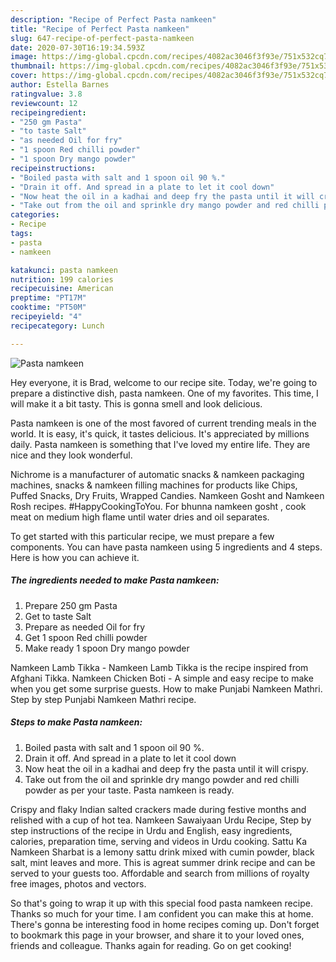 ```yaml
---
description: "Recipe of Perfect Pasta namkeen"
title: "Recipe of Perfect Pasta namkeen"
slug: 647-recipe-of-perfect-pasta-namkeen
date: 2020-07-30T16:19:34.593Z
image: https://img-global.cpcdn.com/recipes/4082ac3046f3f93e/751x532cq70/pasta-namkeen-recipe-main-photo.jpg
thumbnail: https://img-global.cpcdn.com/recipes/4082ac3046f3f93e/751x532cq70/pasta-namkeen-recipe-main-photo.jpg
cover: https://img-global.cpcdn.com/recipes/4082ac3046f3f93e/751x532cq70/pasta-namkeen-recipe-main-photo.jpg
author: Estella Barnes
ratingvalue: 3.8
reviewcount: 12
recipeingredient:
- "250 gm Pasta"
- "to taste Salt"
- "as needed Oil for fry"
- "1 spoon Red chilli powder"
- "1 spoon Dry mango powder"
recipeinstructions:
- "Boiled pasta with salt and 1 spoon oil 90 %."
- "Drain it off. And spread in a plate to let it cool down"
- "Now heat the oil in a kadhai and deep fry the pasta until it will crispy."
- "Take out from the oil and sprinkle dry mango powder and red chilli powder as per your taste. Pasta namkeen is ready."
categories:
- Recipe
tags:
- pasta
- namkeen

katakunci: pasta namkeen 
nutrition: 199 calories
recipecuisine: American
preptime: "PT17M"
cooktime: "PT50M"
recipeyield: "4"
recipecategory: Lunch

---
```



![Pasta namkeen](https://img-global.cpcdn.com/recipes/4082ac3046f3f93e/751x532cq70/pasta-namkeen-recipe-main-photo.jpg)

Hey everyone, it is Brad, welcome to our recipe site. Today, we're going to prepare a distinctive dish, pasta namkeen. One of my favorites. This time, I will make it a bit tasty. This is gonna smell and look delicious.

Pasta namkeen is one of the most favored of current trending meals in the world. It is easy, it's quick, it tastes delicious. It's appreciated by millions daily. Pasta namkeen is something that I've loved my entire life. They are nice and they look wonderful.

Nichrome is a manufacturer of automatic snacks &amp; namkeen packaging machines, snacks &amp; namkeen filling machines for products like Chips, Puffed Snacks, Dry Fruits, Wrapped Candies. Namkeen Gosht and Namkeen Rosh recipes. #HappyCookingToYou. For bhunna namkeen gosht , cook meat on medium high flame until water dries and oil separates.


To get started with this particular recipe, we must prepare a few components. You can have pasta namkeen using 5 ingredients and 4 steps. Here is how you can achieve it.

<!--inarticleads1-->

##### The ingredients needed to make Pasta namkeen:

1. Prepare 250 gm Pasta
1. Get to taste Salt
1. Prepare as needed Oil for fry
1. Get 1 spoon Red chilli powder
1. Make ready 1 spoon Dry mango powder


Namkeen Lamb Tikka - Namkeen Lamb Tikka is the recipe inspired from Afghani Tikka. Namkeen Chicken Boti - A simple and easy recipe to make when you get some surprise guests. How to make Punjabi Namkeen Mathri. Step by step Punjabi Namkeen Mathri recipe. 

<!--inarticleads2-->

##### Steps to make Pasta namkeen:

1. Boiled pasta with salt and 1 spoon oil 90 %.
1. Drain it off. And spread in a plate to let it cool down
1. Now heat the oil in a kadhai and deep fry the pasta until it will crispy.
1. Take out from the oil and sprinkle dry mango powder and red chilli powder as per your taste. Pasta namkeen is ready.


Crispy and flaky Indian salted crackers made during festive months and relished with a cup of hot tea. Namkeen Sawaiyaan Urdu Recipe, Step by step instructions of the recipe in Urdu and English, easy ingredients, calories, preparation time, serving and videos in Urdu cooking. Sattu Ka Namkeen Sharbat is a lemony sattu drink mixed with cumin powder, black salt, mint leaves and more. This is agreat summer drink recipe and can be served to your guests too. Affordable and search from millions of royalty free images, photos and vectors. 

So that's going to wrap it up with this special food pasta namkeen recipe. Thanks so much for your time. I am confident you can make this at home. There's gonna be interesting food in home recipes coming up. Don't forget to bookmark this page in your browser, and share it to your loved ones, friends and colleague. Thanks again for reading. Go on get cooking!
